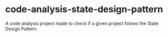 # code-analysis-state-design-pattern
A code analysis project made to check if a given project folows the State Design Pattern.
